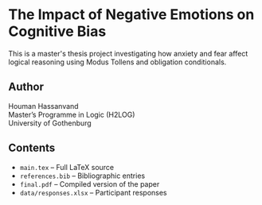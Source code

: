 # The Impact of Negative Emotions on Cognitive Bias

This is a master's thesis project investigating how anxiety and fear affect logical reasoning using Modus Tollens and obligation conditionals.

## Author

Houman Hassanvand  
Master’s Programme in Logic (H2LOG)  
University of Gothenburg

## Contents

- `main.tex` – Full LaTeX source
- `references.bib` – Bibliographic entries
- `final.pdf` – Compiled version of the paper
- `data/responses.xlsx` – Participant responses
